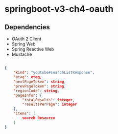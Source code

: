 # springboot-v3-ch4-oauth

## Dependencies

- OAuth 2 Client
- Spring Web
- Spring Reactive Web
- Mustache

## 

```json
{
	"kind": "youtube#searchListResponse",
	"etag": etag,
	"nextPageToken": string,
	"prevPageToken": string,
	"regionCode": string,
	"pageInfo": {
		"totalResults": integer,
		"resultsPerPage": integer
	},
	"items": [
		search Resource
	]
}
```